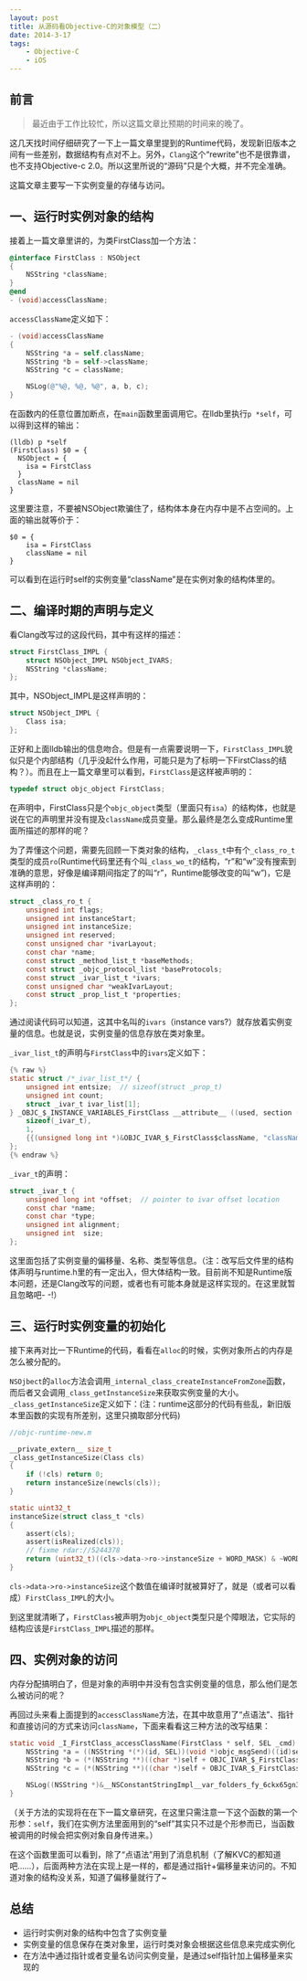 ```yaml
---
layout: post
title: 从源码看Objective-C的对象模型（二）
date: 2014-3-17
tags:
    - Objective-C
    - iOS
---
```



## 前言

> 最近由于工作比较忙，所以这篇文章比预期的时间来的晚了。  

这几天找时间仔细研究了一下上一篇文章里提到的Runtime代码，发现新旧版本之间有一些差别，数据结构有点对不上。另外，`Clang`这个“rewrite”也不是很靠谱，也不支持Objective-c 2.0。所以这里所说的“源码”只是个大概，并不完全准确。

这篇文章主要写一下实例变量的存储与访问。

## 一、运行时实例对象的结构

接着上一篇文章里讲的，为类FirstClass加一个方法：

```objective-c
@interface FirstClass : NSObject
{
    NSString *className;
}
@end
- (void)accessClassName;
```

`accessClassName`定义如下：

```objective-c
- (void)accessClassName
{
    NSString *a = self.className;
    NSString *b = self->className;
    NSString *c = className;

    NSLog(@"%@, %@, %@", a, b, c);
}
```

在函数内的任意位置加断点，在`main`函数里面调用它。在lldb里执行`p *self`，可以得到这样的输出：

```
(lldb) p *self
(FirstClass) $0 = {
  NSObject = {
    isa = FirstClass
  }
  className = nil
}
```

这里要注意，不要被NSObject欺骗住了，结构体本身在内存中是不占空间的。上面的输出就等价于：

```
$0 = {
    isa = FirstClass
    className = nil
}
```

可以看到在运行时self的实例变量“className”是在实例对象的结构体里的。

## 二、编译时期的声明与定义

看Clang改写过的这段代码，其中有这样的描述：

```c
struct FirstClass_IMPL {
    struct NSObject_IMPL NSObject_IVARS;
    NSString *className;
};
```

其中，NSObject_IMPL是这样声明的：

```c
struct NSObject_IMPL {
    Class isa;
};
```

正好和上面lldb输出的信息吻合。但是有一点需要说明一下，`FirstClass_IMPL`貌似只是个内部结构（几乎没起什么作用，可能只是为了标明一下FirstClass的结构？）。而且在上一篇文章里可以看到，`FirstClass`是这样被声明的：

```c
typedef struct objc_object FirstClass;
```

在声明中，FirstClass只是个`objc_object`类型（里面只有`isa`）的结构体，也就是说在它的声明里并没有提及`className`成员变量。那么最终是怎么变成Runtime里面所描述的那样的呢？

为了弄懂这个问题，需要先回顾一下类对象的结构，`_class_t`中有个`_class_ro_t`类型的成员`ro`(Runtime代码里还有个叫`_class_wo_t`的结构，“r”和“w”没有搜索到准确的意思，好像是编译期间指定了的叫“r”，Runtime能够改变的叫“w”)，它是这样声明的：

```c
struct _class_ro_t {
    unsigned int flags;
    unsigned int instanceStart;
    unsigned int instanceSize;
    unsigned int reserved;
    const unsigned char *ivarLayout;
    const char *name;
    const struct _method_list_t *baseMethods;
    const struct _objc_protocol_list *baseProtocols;
    const struct _ivar_list_t *ivars;
    const unsigned char *weakIvarLayout;
    const struct _prop_list_t *properties;
};
```

通过阅读代码可以知道，这其中名叫的`ivars`（instance vars?）就存放着实例变量的信息。也就是说，实例变量的信息存放在类对象里。

`_ivar_list_t`的声明与`FirstClass`中的`ivars`定义如下：

```c
{% raw %}
static struct /*_ivar_list_t*/ {
    unsigned int entsize;  // sizeof(struct _prop_t)
    unsigned int count;
    struct _ivar_t ivar_list[1];
} _OBJC_$_INSTANCE_VARIABLES_FirstClass __attribute__ ((used, section ("__DATA,__objc_const"))) = {
    sizeof(_ivar_t),
    1,
    {{(unsigned long int *)&OBJC_IVAR_$_FirstClass$className, "className", "@\"NSString\"", 3, 8}}
};
{% endraw %}
```

`_ivar_t`的声明：

```c
struct _ivar_t {
    unsigned long int *offset;  // pointer to ivar offset location
    const char *name;
    const char *type;
    unsigned int alignment;
    unsigned int  size;
};
```

这里面包括了实例变量的偏移量、名称、类型等信息。（注：改写后文件里的结构体声明与runtime.h里的有一定出入，但大体结构一致。目前尚不知是Runtime版本问题，还是Clang改写的问题，或者也有可能本身就是这样实现的。在这里就暂且忽略吧- -!）

## 三、运行时实例变量的初始化

接下来再对比一下Runtime的代码，看看在`alloc`的时候，实例对象所占的内存是怎么被分配的。

`NSOjbect`的`alloc`方法会调用`_internal_class_createInstanceFromZone`函数，而后者又会调用`_class_getInstanceSize`来获取实例变量的大小。`_class_getInstanceSize`定义如下：(注：runtime这部分的代码有些乱，新旧版本里函数的实现有所差别，这里只摘取部分代码)

```c
//objc-runtime-new.m

__private_extern__ size_t
_class_getInstanceSize(Class cls)
{
    if (!cls) return 0;
    return instanceSize(newcls(cls));
}

static uint32_t
instanceSize(struct class_t *cls)
{
    assert(cls);
    assert(isRealized(cls));
    // fixme rdar://5244378
    return (uint32_t)((cls->data->ro->instanceSize + WORD_MASK) & ~WORD_MASK);
}
```

`cls->data->ro->instanceSize`这个数值在编译时就被算好了，就是（或者可以看成）`FirstClass_IMPL`的大小。

到这里就清晰了，`FirstClass`被声明为`objc_object`类型只是个障眼法，它实际的结构应该是`FirstClass_IMPL`描述的那样。

## 四、实例对象的访问

内存分配搞明白了，但是对象的声明中并没有包含实例变量的信息，那么他们是怎么被访问的呢？

再回过头来看上面提到的`accessClassName`方法，在其中故意用了“点语法”、指针和直接访问的方式来访问`className`，下面来看看这三种方法的改写结果：

```c
static void _I_FirstClass_accessClassName(FirstClass * self, SEL _cmd) {
    NSString *a = ((NSString *(*)(id, SEL))(void *)objc_msgSend)((id)self, sel_registerName("className"));
    NSString *b = (*(NSString **)((char *)self + OBJC_IVAR_$_FirstClass$className));
    NSString *c = (*(NSString **)((char *)self + OBJC_IVAR_$_FirstClass$className));

    NSLog((NSString *)&__NSConstantStringImpl__var_folders_fy_6ckx65gn39198bs5ydlgfk800000gn_T_FirstClass_c4b878_mi_0, a, b, c);
}
```

（关于方法的实现将在在下一篇文章研究，在这里只需注意一下这个函数的第一个形参：`self`，我们在实例方法里面用到的“self”其实只不过是个形参而已，当函数被调用的时候会把实例对象自身传进来。）

在这个函数里面可以看到，除了“点语法”用到了消息机制（了解KVC的都知道吧……），后面两种方法在实现上是一样的，都是通过指针+偏移量来访问的。不知道对象的结构没关系，知道了偏移量就行了~

## 总结

- 运行时实例对象的结构中包含了实例变量
- 实例变量的信息保存在类对象里，运行时类对象会根据这些信息来完成实例化
- 在方法中通过指针或者变量名访问实例变量，是通过self指针加上偏移量来实现的
